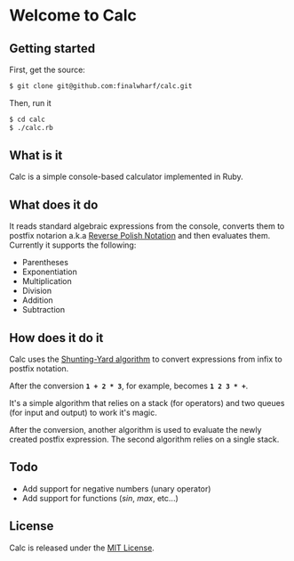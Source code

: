 # Welcome to Calc

## Getting started
First, get the source:
```bash
$ git clone git@github.com:finalwharf/calc.git
```

Then, run it
```bash
$ cd calc
$ ./calc.rb
```

## What is it
Calc is a simple console-based calculator implemented in Ruby.

## What does it do
It reads standard algebraic expressions from the console, converts them to postfix notarion a.k.a [Reverse Polish Notation](https://en.wikipedia.org/wiki/Reverse_Polish_notation) and then evaluates them.
Currently it supports the following:
  * Parentheses
  * Exponentiation
  * Multiplication
  * Division
  * Addition
  * Subtraction

## How does it do it
Calc uses the [Shunting-Yard algorithm](https://en.wikipedia.org/wiki/Shunting-yard_algorithm) to convert expressions from infix to postfix notation.

After the conversion **`1 + 2 * 3`**, for example, becomes **`1 2 3 * +`**.

It's a simple algorithm that relies on a stack (for operators) and two queues (for input and output) to work it's magic.

After the conversion, another algorithm is used to evaluate the newly created postfix expression. The second algorithm relies on a single stack.

## Todo
* Add support for negative numbers (unary operator)
* Add support for functions (_sin_, _max_, etc...)

## License
Calc is released under the [MIT License](http://www.opensource.org/licenses/MIT).
